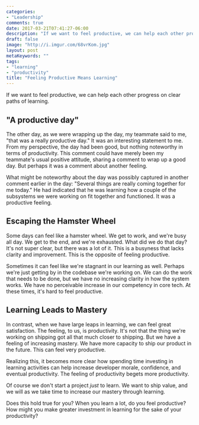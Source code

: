 ```yaml
---
categories:
- "Leadership"
comments: true
date: 2017-03-21T07:41:27-06:00
description: "If we want to feel productive, we can help each other progress on clear paths of learning."
draft: false
image: "http://i.imgur.com/68vrKom.jpg"
layout: post
metaKeywords: ""
tags:
- "learning"
- "productivity"
title: "Feeling Productive Means Learning"
---
```


If we want to feel productive, we can help each other progress on clear paths of learning.  

<!--more-->

## "A productive day"

The other day, as we were wrapping up the day, my teammate said to me, "that was a really productive day."  It was an interesting statement to me.  From my perspective, the day had been good, but nothing noteworthy in terms of productivity.  This comment could have merely been my teammate's usual positive attitude, sharing a comment to wrap up a good day.  But perhaps it was a comment about another feeling.

What might be noteworthy about the day was possibly captured in another comment earlier in the day: "Several things are really coming together for me today." He had indicated that he was learning how a couple of the subsystems we were working on fit together and functioned.  It was a productive feeling.

## Escaping the Hamster Wheel

Some days can feel like a hamster wheel.  We get to work, and we're busy all day.  We get to the end, and we're exhausted.  What did we do that day?  It's not super clear, but there was a lot of it.  This is a busyness that lacks clarity and improvement.  This is the opposite of feeling productive. 

Sometimes it can feel like we're stagnant in our learning as well.  Perhaps we're just getting by in the codebase we're working on.  We can do the work that needs to be done, but we have no increasing clarity in how the system works.  We have no perceivable increase in our competency in core tech.  At these times, it's hard to feel productive.

## Learning Leads to Mastery

In contrast, when we have large leaps in learning, we can feel great satisfaction.  The feeling, to us, is productivity.  It's not that the thing we're working on shipping got all that much closer to shipping.  But we have a feeling of increasing mastery.  We have more capacity to ship our product in the future.  This can feel very productive.  

Realizing this, it becomes more clear how spending time investing in learning activities can help increase developer morale, confidence, and eventual productivity.  The feeling of productivity begets more productivity.

Of course we don't start a project *just* to learn.  We want to ship value, and we will as we take time to increase our mastery through learning.

Does this hold true for you?  When you learn a lot, do you feel productive?  How might you make greater investment in learning for the sake of your productivity?
